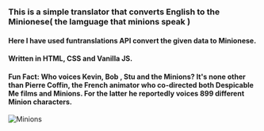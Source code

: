 ### This is a simple translator that converts English to the Minionese( the lamguage that minions speak )
#### Here I have used funtranslations API convert the given data to Minionese.

#### Written in HTML, CSS and Vanilla JS.

#### Fun Fact: Who voices Kevin, Bob , Stu and the Minions? It's none other than Pierre Coffin, the French animator who co-directed both Despicable Me films and Minions. For the latter he reportedly voices 899 different Minion characters.

![Minions](https://cdn0.iconfinder.com/data/icons/famous-character-vol-1-colored/48/JD-06-512.png)

